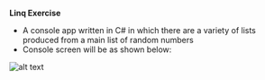 **Linq Exercise**
- A console app written in C# in which there are a variety of lists produced from a main list of random numbers
- Console screen will be as shown below:



![alt text]([https://github.com/[sinansenkul]/[Linq]/blob/[branch]/image.jpg?raw=true](https://github.com/SinanSenkul/Linq/blob/master/Screenshot%202024-08-29%20115515.png))
